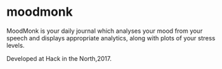 # moodmonk
MoodMonk is your daily journal which analyses your mood from your speech and displays appropriate analytics, along with plots of your stress levels.

Developed at Hack in the North,2017.
